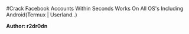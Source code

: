 #Crack Facebook Accounts Within Seconds
Works On All OS's Including Android(Termux | Userland..)

__Author:
r2dr0dn__
